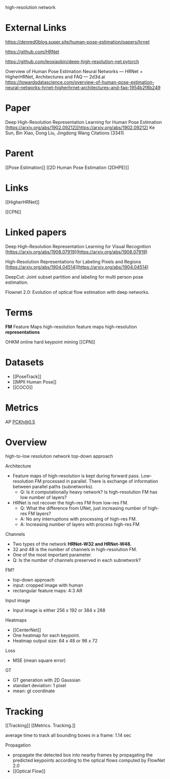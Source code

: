 
high-resolution network
# External Links

https://denred0blog.super.site/human-pose-estimation/papers/hrnet

https://github.com/HRNet

https://github.com/leoxiaobin/deep-high-resolution-net.pytorch

Overview of Human Pose Estimation Neural Networks — HRNet + HigherHRNet, Architectures and FAQ — 2d3d.ai
https://towardsdatascience.com/overview-of-human-pose-estimation-neural-networks-hrnet-higherhrnet-architectures-and-faq-1954b2f8b249


# Paper

Deep High-Resolution Representation Learning for Human Pose Estimation
[https://arxiv.org/abs/1902.09212](https://arxiv.org/abs/1902.09212)
Ke Sun, Bin Xiao, Dong Liu, Jingdong Wang
Citations (3341)

# Parent

[[Pose Estimation]]
[[2D Human Pose Estimation (2DHPE)]]

# Links

[[HigherHRNet]]

[[CPN]]

# Linked papers

Deep High-Resolution Representation Learning for Visual Recognition
[https://arxiv.org/abs/1908.07919](https://arxiv.org/abs/1908.07919)

High-Resolution Representations for Labeling Pixels and Regions
[https://arxiv.org/abs/1904.04514](https://arxiv.org/abs/1904.04514)

DeepCut: Joint subset partition and labeling for multi person pose estimation.

Flownet 2.0: Evolution of optical flow estimation with deep networks.


# Terms

**FM**
Feature Maps
high-resolution feature maps
high-resolution **representations**

OHKM
online hard keypoint mining
[[CPN]]

# Datasets

- [[PoseTrack]]
- [[MPII Human Pose]]
- [[COCO]]

# Metrics

AP
PCKh@0.5

# Overview

high-to-low resolution network
top-down approach

Architecture
- Feature maps of high-resolution is kept during forward pass. Low-resolution FM processed in parallel. There is exchange of information between parallel paths (subnetworks).
	- Q: Is it computationally heavy network? Is high-resolution FM has low number of layers?
- HRNet is not recover the high-res FM from low-res FM.
	- Q: What the difference from UNet, just increasing number of high-res FM layers?
	- A: No any interruptions with processing of high-res FM.
	- A: Increasing number of layers with process high-res FM

Channels
- Two types of the network **HRNet-W32 and HRNet-W48.**
- 32 and 48 is the number of channels in high-resolution FM.
- One of the most important parameter.
- Q: Is the number of channels preserved in each subnetwork?


FM?
- top-down approach
- input: cropped image with human
- rectangular feature maps: 4:3 AR

Input image
- Input image is either 256 x 192 or 384 x 288

Heatmaps
- [[CenterNet]]
- One heatmap for each keypoint.
- Heatmap output size: 64 x 48 or 96 x 72

Loss
- MSE (mean square error)

GT
- GT generation with 2D Gaussian
- standart deviation: 1 pixel
- mean: gt coordinate


# Tracking

[[Tracking]]
[[Metrics. Tracking.]]

average time to track all bounding boxes in a frame: 1.14 sec

Propagation
- propagate the detected box into nearby frames by propagating the predicted keypoints according to the optical flows computed by FlowNet 2.0
- [[Optical Flow]]